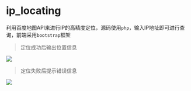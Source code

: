 # ip_locating
利用百度地图API来进行IP的高精度定位，源码使用`php`，输入IP地址即可进行查询，前端采用`bootstrap`框架

>定位成功后输出位置信息

![](https://github.com/evilchurch/ip_locating/blob/master/screenshot/1.png)

>定位失败后提示错误信息

![](https://github.com/evilchurch/ip_locating/blob/master/screenshot/2.png)
